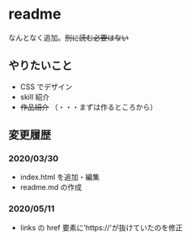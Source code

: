 # readme

なんとなく追加。~~別に読む必要はない~~

## やりたいこと

- CSS でデザイン
- skill 紹介
- ~~作品紹介~~ （・・・まずは作るところから）

## 変更履歴

### 2020/03/30

- index.html を追加・編集
- readme.md の作成

### 2020/05/11

- links の href 要素に'https://'が抜けていたのを修正
